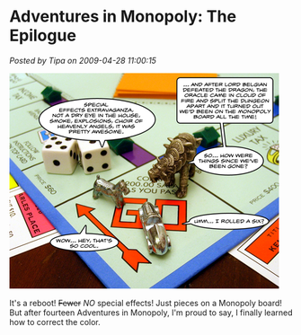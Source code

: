 # Adventures in Monopoly: The Epilogue

*Posted by Tipa on 2009-04-28 11:00:15*

![The Epilogue](../uploads/2009/04/aimoracle4.jpg "The Epilogue")

It's a reboot! ~~Fewer~~ *NO* special effects! Just pieces on a Monopoly board! But after fourteen Adventures in Monopoly, I'm proud to say, I finally learned how to correct the color.

